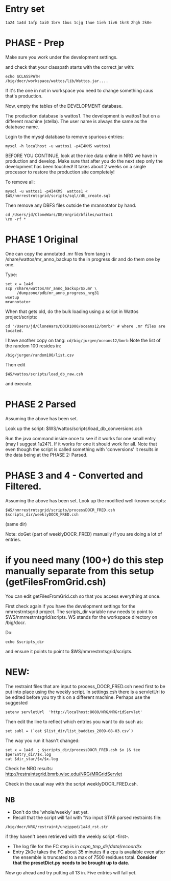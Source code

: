 # Entry set #

`1a24 1a4d 1afp 1ai0 1brv 1bus 1cjg 1hue 1ieh 1iv6 1kr8 2hgh 2k0e`

# PHASE - Prep #
Make sure you work under the development settings.

and check that your classpath starts with the correct jar with:
```
echo $CLASSPATH
/big/docr/workspace/wattos/lib/Wattos.jar....
```
If it's the one in not in workspace you need to change something caus that's production.

Now, empty the tables of the DEVELOPMENT database.

The production database is wattos1. The development is wattos1 but on a different machine (stella). The user name
is always the same as the database name.

Login to the mysql database to remove spurious entries:
```
mysql -h localhost -u wattos1 -p4I4KMS wattos1
```

BEFORE YOU CONTINUE, look at the nice data online in NRG we have in production and develop.
Make sure that after you do the next step only the development has been touched!
It takes about 2 weeks on a single processor to restore the production site completely!

To remove all:
```
mysql -u wattos1 -p4I4KMS  wattos1 < $WS/nmrrestrntsgrid/scripts/sql//db_create.sql
```

Then remove any DBFS files outside the mrannotator by hand.
```
cd /Users/jd/CloneWars/DB/mrgrid/bfiles/wattos1
\rm -rf *
```

# PHASE 1 Original #
One can copy the annotated .mr files from tang in /share/wattos/mr\_anno\_backup
to the in progress dir and do them one by one.

Type:
```
set x = 1a4d
scp /share/wattos/mr_anno_backup/$x.mr \
     /dumpzone/pdb/mr_anno_progress_nrg31
wsetup
mrannotator
```

When that gets old, do the bulk loading using a script in Wattos project/scripts:
```
cd '/Users/jd/CloneWars/DOCR1000/oceans12/bmrb/' # where .mr files are located.
```
I have another copy on tang:
`cd/big/jurgen/oceans12/bmrb`
Note the list of the random 100 resides in:
```
/big/jurgen/random100/list.csv
```

Then edit
```
$WS/wattos/scripts/load_db_raw.csh
```
and execute.

# PHASE 2 Parsed #

Assuming the above has been set.

Look up the script:
$WS/wattos/scripts/load\_db\_conversions.csh

Run the java command inside once to see if it works for one small entry (may
I suggest 1a24?). If it works for one it should work for all.
Note that even though the script is called something with 'conversions' it
results in the data being at the PHASE 2: Parsed.

# PHASE 3 and 4 - Converted and Filtered. #

Assuming the above has been set.
Look up the modified well-known scripts:
```
$WS/nmrrestrntsgrid/scripts/processDOCR_FRED.csh
$scripts_dir/weeklyDOCR_FRED.csh
```
(same dir)

Note: doGet (part of weeklyDOCR\_FRED) manually if you are doing a lot of entries.
#   if you need many (100+) do this step manually separate from this setup (getFilesFromGrid.csh)
You can edit getFilesFromGrid.csh so that you access everything at once.

First check again if you have the development settings for the nmrrestrntsgrid
project. The scripts\_dir variable now needs to point to $WS/nmrrestrntsgrid/scripts.
WS stands for the workspace directory on /big/docr.

Do:
```
echo $scripts_dir
```
and ensure it points to  point to $WS/nmrrestrntsgrid/scripts.

# NEW: #
The restraint files that are input to process\_DOCR\_FRED.csh need first to be put into place using the weekly script. In settings.csh there is a servletUrl to be edited before you try this on a different machine. Perhaps use the suggested
```
setenv servletUrl  'http://localhost:8080/NRG/MRGridServlet'
```
Then edit the line to reflect which entries you want to do such as:
```
set subl = (`cat $list_dir/list_baddies_2009-08-03.csv`)
```
The way you run it hasn't changed:
```
set x = 1a4d  ; $scripts_dir/processDOCR_FRED.csh $x |& tee $perEntry_dir/$x.log
cat $dir_star/$x/$x.log
```

Check he NRG results: http://restraintsgrid.bmrb.wisc.edu/NRG/MRGridServlet

Check in the usual way with the script weeklyDOCR\_FRED.csh.

## NB ##
  * Don't do the 'whole/weekly' set yet.
  * Recall that the script will fail with "No input STAR parsed restraints file:
```
/big/docr/NRG/restraint/unzipped/1a4d_rst.str
```

if they haven't been retrieved with the weekly script -first-.
  * The log file for the FC step is in $ccpn\_tmp\_dir/data/recoord/$x
  * Entry 2k0e takes the FC about 35 minutes if a cpu is available even after the ensemble is truncated to a max of 7500 residues total.
**Consider that the presetDict.py needs to be brought up to date.**

Now go ahead and try putting all 13 in. Five entries will fail yet.